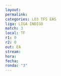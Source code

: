 ```yaml
---
layout: 
permalink: 
categories: LO3 TFS EAS
liga: LIGA INDIGO
match: 3
local: TF
r1: 0
r2: 0
out: EA
stream: 
hora: 
fecha: 
ronda: "3"
---
```

